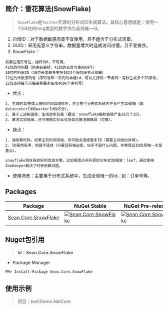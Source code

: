 ## 简介：雪花算法(SnowFlake)

> `SnowFlake`是`Twitter`开源的分布式ID生成算法。其核心思想就是：使用一个64位的long类型的数字作为全局唯一id。

1. 自增ID：对于数据敏感场景不宜使用，且不适合于分布式场景。
2. GUID：采用无意义字符串，数据量增大时造成访问过慢，且不宜排序。
3. SnowFlake：

```
最高位是符号位，始终为0，不可用。
41位的时间戳（精确到毫秒，41位的长度可使用69年）
10位的机器ID（10位长度最多支持1024个服务器节点部署）
12位的计数序列号（序列号即一系列的自增id，可以支持同一节点同一毫秒生成多个ID序号，12位支持每节点每毫秒最多生成4096个序列号）
```

- 优点：

```
1. 生成的ID整体上按照时间自增排序，并且整个分布式系统内不会产生ID碰撞（由datacenterId和workerId作区分）。
2. 基于二进制运算，生成效率较高（据说：snowflake每秒能够产生26万个ID）。
3. 算法实现简单，还可根据实际业务场景对算法做微调（位数）。
```

- 缺点：

```
1. 强依赖时钟，如果主机时间回拨，则可能会造成重复ID（需要主动抛出异常）。
2. ID虽然有序，但是不连续（只要没有强迫症，似乎不是什么问题，毕竟保证ID全局唯一才是重点）。

snowflake现在有较好的改良方案，比如美团点评开源的分布式ID框架：leaf，通过使用ZooKeeper解决了时钟依赖问题。
```

- 使用场景：主要用于分布式系统中，生成全局唯一的id，如：订单号等。

## Packages

| Package | NuGet Stable | NuGet Pre-release | Downloads |
| ------- | ------------ | ----------------- | --------- |
| [Sean.Core.SnowFlake](https://www.nuget.org/packages/Sean.Core.SnowFlake/) | [![Sean.Core.SnowFlake](https://img.shields.io/nuget/v/Sean.Core.SnowFlake.svg)](https://www.nuget.org/packages/Sean.Core.SnowFlake/) | [![Sean.Core.SnowFlake](https://img.shields.io/nuget/vpre/Sean.Core.SnowFlake.svg)](https://www.nuget.org/packages/Sean.Core.SnowFlake/) | [![Sean.Core.SnowFlake](https://img.shields.io/nuget/dt/Sean.Core.SnowFlake.svg)](https://www.nuget.org/packages/Sean.Core.SnowFlake/) |

## Nuget包引用

> **Id：Sean.Core.SnowFlake**

- Package Manager

```
PM> Install-Package Sean.Core.SnowFlake
```

## 使用示例

> 项目：test\Demo.NetCore
